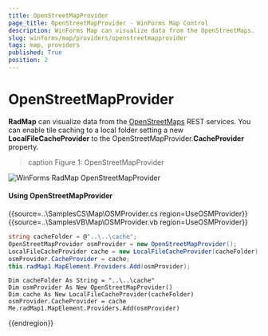 ```yaml
---
title: OpenStreetMapProvider
page_title: OpenStreetMapProvider - WinForms Map Control
description: WinForms Map can visualize data from the OpenStreetMaps.
slug: winforms/map/providers/openstreetmapprovider
tags: map, providers
published: True
position: 2 
---
```


# OpenStreetMapProvider

__RadMap__ can visualize data from the [OpenStreetMaps](http://wiki.openstreetmap.org/wiki/API) REST services.  You can enable tile caching to a local folder setting a new __LocalFileCacheProvider__ to the OpenStreetMapProvider.__CacheProvider__ property.

>caption Figure 1: OpenStreetMapProvider 

![WinForms RadMap OpenStreetMapProvider](images/map-openstreetmapprovider001.png)

#### Using OpenStreetMapProvider

{{source=..\SamplesCS\Map\OSMProvider.cs region=UseOSMProvider}} 
{{source=..\SamplesVB\Map\OSMProvider.vb region=UseOSMProvider}}

````C#
string cacheFolder = @"..\..\cache";
OpenStreetMapProvider osmProvider = new OpenStreetMapProvider();
LocalFileCacheProvider cache = new LocalFileCacheProvider(cacheFolder);
osmProvider.CacheProvider = cache;
this.radMap1.MapElement.Providers.Add(osmProvider);

````
````VB.NET
Dim cacheFolder As String = "..\..\cache"
Dim osmProvider As New OpenStreetMapProvider()
Dim cache As New LocalFileCacheProvider(cacheFolder)
osmProvider.CacheProvider = cache
Me.radMap1.MapElement.Providers.Add(osmProvider)

````

{{endregion}} 
